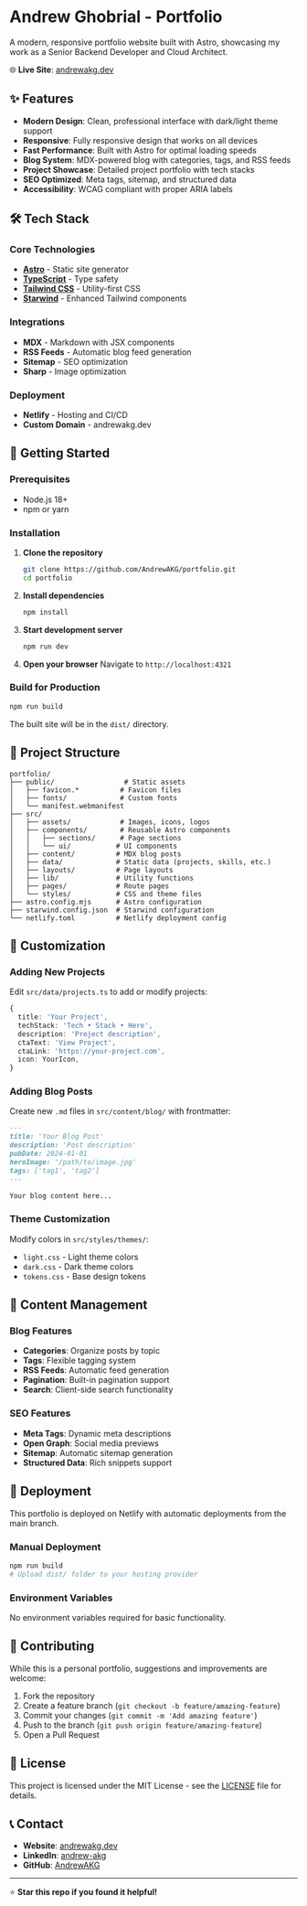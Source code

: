 # Andrew Ghobrial - Portfolio

A modern, responsive portfolio website built with Astro, showcasing my work as a Senior Backend Developer and Cloud Architect.

🌐 **Live Site**: [andrewakg.dev](https://andrewakg.dev)

## ✨ Features

- **Modern Design**: Clean, professional interface with dark/light theme support
- **Responsive**: Fully responsive design that works on all devices
- **Fast Performance**: Built with Astro for optimal loading speeds
- **Blog System**: MDX-powered blog with categories, tags, and RSS feeds
- **Project Showcase**: Detailed project portfolio with tech stacks
- **SEO Optimized**: Meta tags, sitemap, and structured data
- **Accessibility**: WCAG compliant with proper ARIA labels

## 🛠️ Tech Stack

### Core Technologies

- **[Astro](https://astro.build/)** - Static site generator
- **[TypeScript](https://www.typescriptlang.org/)** - Type safety
- **[Tailwind CSS](https://tailwindcss.com/)** - Utility-first CSS
- **[Starwind](https://starwind.dev/)** - Enhanced Tailwind components

### Integrations

- **MDX** - Markdown with JSX components
- **RSS Feeds** - Automatic blog feed generation
- **Sitemap** - SEO optimization
- **Sharp** - Image optimization

### Deployment

- **Netlify** - Hosting and CI/CD
- **Custom Domain** - andrewakg.dev

## 🚀 Getting Started

### Prerequisites

- Node.js 18+
- npm or yarn

### Installation

1. **Clone the repository**

   ```bash
   git clone https://github.com/AndrewAKG/portfolio.git
   cd portfolio
   ```

2. **Install dependencies**

   ```bash
   npm install
   ```

3. **Start development server**

   ```bash
   npm run dev
   ```

4. **Open your browser**
   Navigate to `http://localhost:4321`

### Build for Production

```bash
npm run build
```

The built site will be in the `dist/` directory.

## 📁 Project Structure

```
portfolio/
├── public/                 # Static assets
│   ├── favicon.*          # Favicon files
│   ├── fonts/             # Custom fonts
│   └── manifest.webmanifest
├── src/
│   ├── assets/            # Images, icons, logos
│   ├── components/        # Reusable Astro components
│   │   ├── sections/      # Page sections
│   │   └── ui/           # UI components
│   ├── content/          # MDX blog posts
│   ├── data/             # Static data (projects, skills, etc.)
│   ├── layouts/          # Page layouts
│   ├── lib/              # Utility functions
│   ├── pages/            # Route pages
│   └── styles/           # CSS and theme files
├── astro.config.mjs      # Astro configuration
├── starwind.config.json  # Starwind configuration
└── netlify.toml          # Netlify deployment config
```

## 🎨 Customization

### Adding New Projects

Edit `src/data/projects.ts` to add or modify projects:

```typescript
{
  title: 'Your Project',
  techStack: 'Tech • Stack • Here',
  description: 'Project description',
  ctaText: 'View Project',
  ctaLink: 'https://your-project.com',
  icon: YourIcon,
}
```

### Adding Blog Posts

Create new `.md` files in `src/content/blog/` with frontmatter:

```markdown
---
title: 'Your Blog Post'
description: 'Post description'
pubDate: 2024-01-01
heroImage: '/path/to/image.jpg'
tags: ['tag1', 'tag2']
---

Your blog content here...
```

### Theme Customization

Modify colors in `src/styles/themes/`:

- `light.css` - Light theme colors
- `dark.css` - Dark theme colors
- `tokens.css` - Base design tokens

## 📝 Content Management

### Blog Features

- **Categories**: Organize posts by topic
- **Tags**: Flexible tagging system
- **RSS Feeds**: Automatic feed generation
- **Pagination**: Built-in pagination support
- **Search**: Client-side search functionality

### SEO Features

- **Meta Tags**: Dynamic meta descriptions
- **Open Graph**: Social media previews
- **Sitemap**: Automatic sitemap generation
- **Structured Data**: Rich snippets support

## 🚀 Deployment

This portfolio is deployed on Netlify with automatic deployments from the main branch.

### Manual Deployment

```bash
npm run build
# Upload dist/ folder to your hosting provider
```

### Environment Variables

No environment variables required for basic functionality.

## 🤝 Contributing

While this is a personal portfolio, suggestions and improvements are welcome:

1. Fork the repository
2. Create a feature branch (`git checkout -b feature/amazing-feature`)
3. Commit your changes (`git commit -m 'Add amazing feature'`)
4. Push to the branch (`git push origin feature/amazing-feature`)
5. Open a Pull Request

## 📄 License

This project is licensed under the MIT License - see the [LICENSE](LICENSE) file for details.

## 📞 Contact

- **Website**: [andrewakg.dev](https://andrewakg.dev)
- **LinkedIn**: [andrew-akg](https://www.linkedin.com/in/andrew-akg/)
- **GitHub**: [AndrewAKG](https://github.com/AndrewAKG)

---

⭐ **Star this repo if you found it helpful!**
